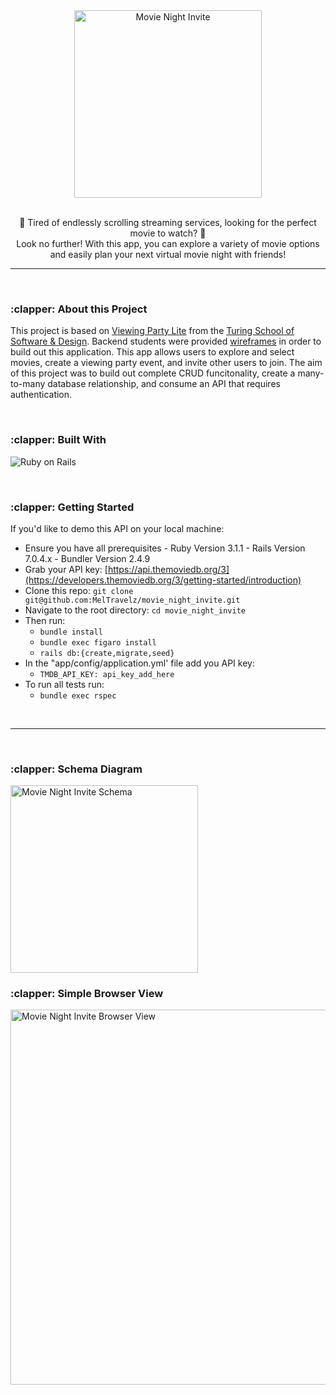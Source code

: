 
<div align="center">
 <img src="https://user-images.githubusercontent.com/116964982/235525349-f6cee98c-6fa0-4bc9-98f0-aed05dd962e5.png" alt="Movie Night Invite" height="300">
<br><br>

:popcorn: Tired of endlessly scrolling streaming services, looking for the perfect movie to watch? :popcorn: <br>
Look no further! With this app, you can explore a variety of movie options and easily plan your next virtual movie night with friends!
</div>

---

<br>
<h3> :clapper: About this Project</h3>

This project is based on [Viewing Party Lite](https://backend.turing.edu/module3/projects/viewing_party_lite) from the [Turing School of Software & Design](https://turing.edu/). Backend students were provided [wireframes](https://backend.turing.edu/module3/projects/viewing_party_lite/wireframes) in order to build out this application. This app allows users to explore and select movies, create a viewing party event, and invite other users to join. The aim of this project was to build out complete CRUD funcitonality, create a many-to-many database relationship, and consume an API that requires authentication. 
<br>

<br>
<h3> :clapper: Built With</h3>

![Ruby on Rails](https://img.shields.io/badge/Ruby_on_Rails-CC0000?style=for-the-badge&logo=ruby-on-rails&logoColor=white)
<br>

<br>
<h3> :clapper: Getting Started</h3>

If you'd like to demo this API on your local machine:
- Ensure you have all prerequisites
      - Ruby Version 3.1.1
      - Rails Version 7.0.4.x
      - Bundler Version 2.4.9
- Grab your API key: [https://api.themoviedb.org/3](https://developers.themoviedb.org/3/getting-started/introduction)
- Clone this repo: `git clone git@github.com:MelTravelz/movie_night_invite.git`
- Navigate to the root directory: `cd movie_night_invite`
- Then run:
    - `bundle install`
    - `bundle exec figaro install`
    - `rails db:{create,migrate,seed}`
- In the "app/config/application.yml' file add you API key:
    - `TMDB_API_KEY: api_key_add_here`
- To run all tests run:
    - `bundle exec rspec` 
<br>

---

<br>
<h3> :clapper: Schema Diagram</h3>

<img src="https://user-images.githubusercontent.com/116964982/235530351-e97377a3-ba63-4492-949a-9649640c852a.png" alt="Movie Night Invite Schema" height="300">

<br>
<h3> :clapper: Simple Browser View</h3>

<img src="https://user-images.githubusercontent.com/116964982/235530915-d7ad26c6-903e-411e-84a5-bb8387136187.png" alt="Movie Night Invite Browser View" height="600">


